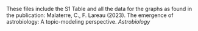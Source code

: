 These files include the S1 Table and all the data for the graphs as found in the publication: Malaterre, C., F. Lareau (2023). The emergence of astrobiology: A topic-modeling perspective. <i>Astrobiology</i>
